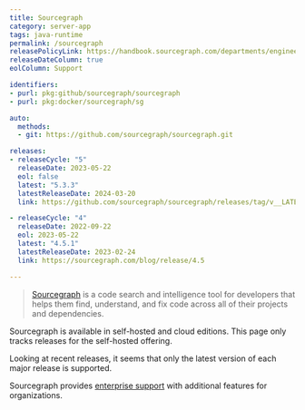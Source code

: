 ```yaml
---
title: Sourcegraph
category: server-app
tags: java-runtime
permalink: /sourcegraph
releasePolicyLink: https://handbook.sourcegraph.com/departments/engineering/dev/process/releases/
releaseDateColumn: true
eolColumn: Support

identifiers:
- purl: pkg:github/sourcegraph/sourcegraph
- purl: pkg:docker/sourcegraph/sg

auto:
  methods:
  - git: https://github.com/sourcegraph/sourcegraph.git

releases:
- releaseCycle: "5"
  releaseDate: 2023-05-22
  eol: false
  latest: "5.3.3"
  latestReleaseDate: 2024-03-20
  link: https://github.com/sourcegraph/sourcegraph/releases/tag/v__LATEST__

- releaseCycle: "4"
  releaseDate: 2022-09-22
  eol: 2023-05-22
  latest: "4.5.1"
  latestReleaseDate: 2023-02-24
  link: https://sourcegraph.com/blog/release/4.5

---
```


> [Sourcegraph](https://sourcegraph.com/) is a code search and intelligence tool for developers that helps
> them find, understand, and fix code across all of their projects and dependencies.

Sourcegraph is available in self-hosted and cloud editions. This page only tracks releases for
the self-hosted offering.

Looking at recent releases, it seems that only the latest version of each major release is supported.

Sourcegraph provides [enterprise support](https://about.sourcegraph.com/contact/sales) with additional features for organizations.
